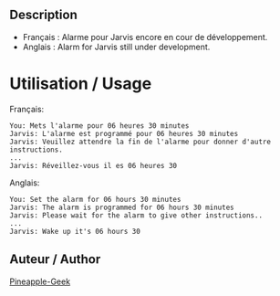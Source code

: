 ﻿## Description
* Français : Alarme pour Jarvis encore en cour de développement.
* Anglais : Alarm for Jarvis still under development.

# Utilisation / Usage

Français:
```
You: Mets l'alarme pour 06 heures 30 minutes
Jarvis: L'alarme est programmé pour 06 heures 30 minutes
Jarvis: Veuillez attendre la fin de l'alarme pour donner d'autre instructions.
...
Jarvis: Réveillez-vous il es 06 heures 30
```
Anglais:
```
You: Set the alarm for 06 hours 30 minutes
Jarvis: The alarm is programmed for 06 hours 30 minutes
Jarvis: Please wait for the alarm to give other instructions..
...
Jarvis: Wake up it's 06 hours 30
```

## Auteur / Author
[Pineapple-Geek](https://www.facebook.com/Pineapple.Geek)
